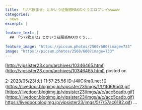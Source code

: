 ```yaml
---
title: 「ツバ飲ませ」とかいう征服感MAXのぐうエロプレイwwwww
categories:
- news
excerpt: |
  
feature_text: |
  ## 「ツバ飲ませ」とかいう征服感MAXのぐう...
  
feature_image: "https://picsum.photos/2560/600?image=733"
image: "https://picsum.photos/2560/600?image=733"
---
```


[http://vipsister23.com/archives/10346465.html](http://vipsister23.com/archives/10346465.html)
posted on 

<!--more-->

2: 2023/05/23(火) 11:57:25.56 ID:J4iICKra0.net ![](https://livedoor.blogimg.jp/vipsister23/imgs/1/f/1fd68bd3.gif [https://livedoor.blogimg.jp/vipsister23/imgs/a/c/acc5cadb.gif](https://livedoor.blogimg.jp/vipsister23/imgs/a/c/acc5cadb.gif) https://livedoor.blogimg.jp/vipsister23/imgs/5/7/57ac6182.gif) ...
